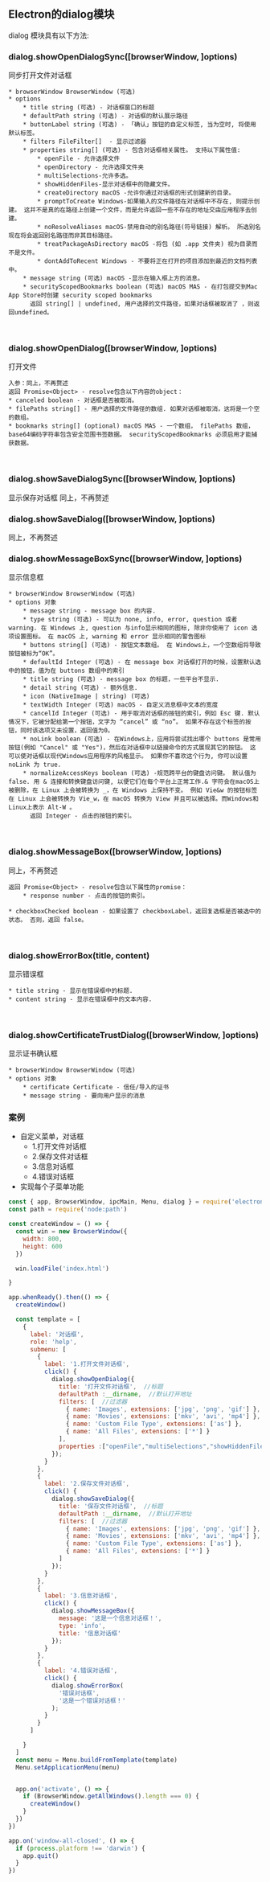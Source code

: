 ## Electron的dialog模块

dialog 模块具有以下方法:

### dialog.showOpenDialogSync([browserWindow, ]options)   

同步打开文件对话框

    * browserWindow BrowserWindow (可选)
    * options
        * title string (可选) - 对话框窗口的标题
        * defaultPath string (可选) - 对话框的默认展示路径
        * buttonLabel string (可选) - 「确认」按钮的自定义标签, 当为空时, 将使用默认标签。
        * filters FileFilter[]  - 显示过滤器
        * properties string[] (可选) - 包含对话框相关属性。 支持以下属性值:
            * openFile - 允许选择文件
            * openDirectory - 允许选择文件夹
            * multiSelections-允许多选。
            * showHiddenFiles-显示对话框中的隐藏文件。
            * createDirectory macOS -允许你通过对话框的形式创建新的目录。
            * promptToCreate Windows-如果输入的文件路径在对话框中不存在, 则提示创建。 这并不是真的在路径上创建一个文件，而是允许返回一些不存在的地址交由应用程序去创建。
            * noResolveAliases macOS-禁用自动的别名路径(符号链接) 解析。 所选别名现在将会返回别名路径而非其目标路径。
            * treatPackageAsDirectory macOS -将包 (如 .app 文件夹) 视为目录而不是文件。
            * dontAddToRecent Windows - 不要将正在打开的项目添加到最近的文档列表中。
        * message string (可选) macOS -显示在输入框上方的消息。
        * securityScopedBookmarks boolean (可选) macOS MAS - 在打包提交到Mac App Store时创建 security scoped bookmarks
          返回 string[] | undefined, 用户选择的文件路径，如果对话框被取消了 ，则返回undefined。


​        

### dialog.showOpenDialog([browserWindow, ]options) 

打开文件

    入参：同上，不再赘述
    返回 Promise<Object> - resolve包含以下内容的object：
    * canceled boolean - 对话框是否被取消。
    * filePaths string[] - 用户选择的文件路径的数组. 如果对话框被取消，这将是一个空的数组。
    * bookmarks string[] (optional) macOS MAS - 一个数组， filePaths 数组，base64编码字符串包含安全范围书签数据。 securityScopedBookmarks 必须启用才能捕获数据。


​    

### dialog.showSaveDialogSync([browserWindow, ]options) 

显示保存对话框  同上，不再赘述

### dialog.showSaveDialog([browserWindow, ]options) 

同上，不再赘述



### dialog.showMessageBoxSync([browserWindow, ]options)

显示信息框

    * browserWindow BrowserWindow (可选)
    * options 对象
        * message string - message box 的内容.
        * type string (可选) - 可以为 none, info, error, question 或者 warning. 在 Windows 上, question 与info显示相同的图标, 除非你使用了 icon 选项设置图标。 在 macOS 上, warning 和 error 显示相同的警告图标
        * buttons string[] (可选) - 按钮文本数组。 在 Windows上，一个空数组将导致按钮被标为“OK”。
        * defaultId Integer (可选) - 在 message box 对话框打开的时候，设置默认选中的按钮，值为在 buttons 数组中的索引
        * title string (可选) - message box 的标题，一些平台不显示.
        * detail string (可选) - 额外信息.
        * icon (NativeImage | string) (可选)
        * textWidth Integer (可选) macOS - 自定义消息框中文本的宽度
        * cancelId Integer (可选) - 用于取消对话框的按钮的索引，例如 Esc 键. 默认情况下，它被分配给第一个按钮，文字为 “cancel” 或 “no”。 如果不存在这个标签的按钮，同时该选项又未设置，返回值为0。
        * noLink boolean (可选) - 在Windows上，应用将尝试找出哪个 buttons 是常用按钮(例如 "Cancel" 或 "Yes")，然后在对话框中以链接命令的方式展现其它的按钮。 这可以使对话框以现代Windows应用程序的风格显示。 如果你不喜欢这个行为, 你可以设置 noLink 为 true.
        * normalizeAccessKeys boolean (可选) -规范跨平台的键盘访问键。 默认值为 false. 用 & 连接和转换键盘访问键, 以便它们在每个平台上正常工作.& 字符会在macOS上被删除，在 Linux 上会被转换为 _，在 Windows 上保持不变。 例如 Vie&w 的按钮标签在 Linux 上会被转换为 Vie_w，在 macOS 转换为 View 并且可以被选择。而Windows和Linux上表示 Alt-W 。
          返回 Integer - 点击的按钮的索引。


​        

### dialog.showMessageBox([browserWindow, ]options) 

同上，不再赘述

    返回 Promise<Object> - resolve包含以下属性的promise：
        * response number - 点击的按钮的索引。
    
    * checkboxChecked boolean - 如果设置了 checkboxLabel，返回复选框是否被选中的状态。 否则，返回 false。


​    

### dialog.showErrorBox(title, content)

显示错误框

    * title string - 显示在错误框中的标题.
    * content string - 显示在错误框中的文本内容.


​    

### dialog.showCertificateTrustDialog([browserWindow, ]options)

显示证书确认框

    * browserWindow BrowserWindow (可选)
    * options 对象
        * certificate Certificate - 信任/导入的证书
        * message string - 要向用户显示的消息


### 案例
* 自定义菜单，对话框
  * 1.打开文件对话框 
  * 2.保存文件对话框 
  * 3.信息对话框 
  * 4.错误对话框
* 实现每个子菜单功能

```js
const { app, BrowserWindow, ipcMain, Menu, dialog } = require('electron')
const path = require('node:path')

const createWindow = () => {
  const win = new BrowserWindow({
    width: 800,
    height: 600
  })

  win.loadFile('index.html')

}

app.whenReady().then(() => {
  createWindow()

  const template = [
    {
      label: '对话框',
      role: 'help',
      submenu: [
        {
          label: '1.打开文件对话框',
          click() {
            dialog.showOpenDialog({
              title: '打开文件对话框',  //标题
              defaultPath :__dirname,  //默认打开地址
              filters: [  //过滤器
                { name: 'Images', extensions: ['jpg', 'png', 'gif'] },
                { name: 'Movies', extensions: ['mkv', 'avi', 'mp4'] },
                { name: 'Custom File Type', extensions: ['as'] },
                { name: 'All Files', extensions: ['*'] }
              ],
              properties :["openFile","multiSelections","showHiddenFiles"]  //参数
            });
          }
        },
        {
          label: '2.保存文件对话框',
          click() {
            dialog.showSaveDialog({
              title: '保存文件对话框',  //标题
              defaultPath :__dirname,  //默认打开地址
              filters: [  //过滤器
                { name: 'Images', extensions: ['jpg', 'png', 'gif'] },
                { name: 'Movies', extensions: ['mkv', 'avi', 'mp4'] },
                { name: 'Custom File Type', extensions: ['as'] },
                { name: 'All Files', extensions: ['*'] }
              ]
            });
          }
        },
        {
          label: '3.信息对话框',
          click() {
            dialog.showMessageBox({
              message: '这是一个信息对话框！',
              type: 'info',
              title: '信息对话框'
            });
          }
        },
        {
          label: '4.错误对话框',
          click() {
            dialog.showErrorBox(
              '错误对话框',
              '这是一个错误对话框！'  
            );
          }
        }
      ]

    }
  ]
  const menu = Menu.buildFromTemplate(template)
  Menu.setApplicationMenu(menu)


  app.on('activate', () => {
    if (BrowserWindow.getAllWindows().length === 0) {
      createWindow()
    }
  })
})

app.on('window-all-closed', () => {
  if (process.platform !== 'darwin') {
    app.quit()
  }
})
```

